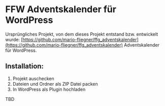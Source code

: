 # FFW Adventskalender für WordPress
Ursprüngliches Projekt, von dem dieses Projekt entstand bzw. entwickelt wurde: [https://github.com/mario-fliegner/ffg_adventskalender](https://github.com/mario-fliegner/ffg_adventskalender)
Adventskalender für WordPress. 
## Installation:
1) Projekt auschecken
2) Dateien und Ordner als ZIP Datei packen
3) In WordPress als Plugin hochladen

TBD
